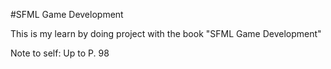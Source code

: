 #SFML Game Development 

This is my learn by doing project with the book "SFML Game Development"

Note to self: Up to P. 98

